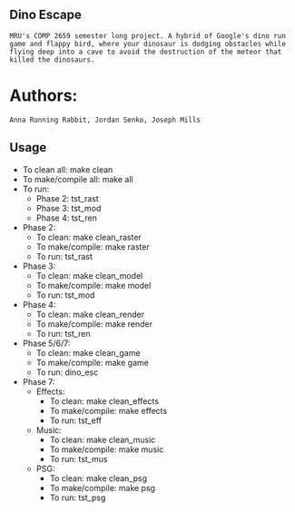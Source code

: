 ## Dino Escape
    MRU's COMP 2659 semester long project. A hybrid of Google's dino run game and flappy bird, where your dinosaur is dodging obstacles while flying deep into a cave to avoid the destruction of the meteor that killed the dinosaurs.

# Authors:
    Anna Running Rabbit, Jordan Senko, Joseph Mills

## Usage
- To clean all: make clean
- To make/compile all: make all
- To run:
    - Phase 2: tst_rast
    - Phase 3: tst_mod
    - Phase 4: tst_ren
- Phase 2:
    - To clean: make clean_raster
    - To make/compile: make raster
    - To run: tst_rast
- Phase 3:
    - To clean: make clean_model
    - To make/compile: make model
    - To run: tst_mod
- Phase 4:
    - To clean: make clean_render
    - To make/compile: make render
    - To run: tst_ren
- Phase 5/6/7:
    - To clean: make clean_game
    - To make/compile: make game
    - To run: dino_esc
- Phase 7:
    - Effects:
        - To clean: make clean_effects
        - To make/compile: make effects
        - To run: tst_eff
    - Music:
        - To clean: make clean_music
        - To make/compile: make music
        - To run: tst_mus
    - PSG:
        - To clean: make clean_psg
        - To make/compile: make psg
        - To run: tst_psg 